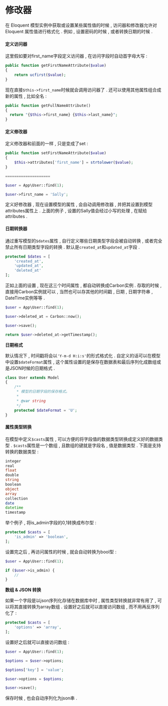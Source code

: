 # 修改器

在 Eloquent 模型实例中获取或设置某些属性值的时候 , 访问器和修改器允许对 Eloquent 属性值进行格式化 . 例如 , 设置密码的时候 , 或者转换日期的时候 .

#### 定义访问器

这里假如要对first\_name字段定义访问器 , 在访问字段时自动首字母大写 :

```php
public function getFirstNameAttribute($value)
{
    return ucfirst($value);
}
```

现在直接`$this->first_name`时候就会调用访问器了 . 还可以使用其他属性组合成新的属性 , 比如全名 :

```php
public function getFullNameAttribute()
{
  return "{$this->first_name} {$this->last_name}";
}
```

#### 定义修改器

定义修改器和前面的一样 , 只是变成了set :

```php
public function setFirstNameAttribute($value)
{
    $this->attributes['first_name'] = strtolower($value);
}

====================

$user = App\User::find(1);

$user->first_name = 'Sally';
```

定义好修改器 , 现在设置模型的属性 , 会自动调用修改器 , 并把其设置到模型attributes属性上 . 上面的例子 , 设置的Sally值会经过小写的处理 , 在赋给attributes .

#### 日期转换器

通过重写模型的`$dates`属性 , 自行定义哪些日期类型字段会被自动转换 , 或者完全禁止所有日期类型字段的转换 . 默认是`created_at`和`updated_at`字段 .

```php
protected $dates = [
    'created_at',
    'updated_at',
    'deleted_at'
];
```

正如上面的设置 , 现在这三个时间属性 , 都自动转换成Carbon实例 . 存取的时候 , 直接用Carbon实例就可以 , 当然也可以存其他的时间戳 , 日期 , 日期字符串 , DateTime实例等等 .

```php
$user = App\User::find(1);

$user->deleted_at = Carbon::now();

$user->save();

return $user->deleted_at->getTimestamp();
```

**日期格式**

默认情况下 , 时间戳将会以`'Y-m-d H:i:s'`的形式格式化 . 自定义的话可以在模型中设置`$dateFormat`属性 , 这个属性设置的是保存在数据表和最后序列化成数组或是JSON时候的日期格式 .

```php
class User extends Model
{
    /**
     * 模型的日期字段的保存格式。
     *
     * @var string
     */
    protected $dateFormat = 'U';
}
```

#### 属性类型转换

在模型中定义`$casts`属性 , 可以方便的将字段值的数据类型转换成定义好的数据类型 . `$casts`属性是一个数组 , 且数组的键就是字段名 , 值是数据类型 . 下面是支持转换的数据类型 :

```php
integer
real
float
double
string
boolean
object
array
collection
date
datetime
timestamp
```

举个例子 , 将is\_admin字段的0,1转换成布尔型 :

```php
protected $casts = [
    'is_admin' => 'boolean',
];
```

设置完之后 , 再访问属性的时候 , 就会自动转换为bool型 :

```php
$user = App\User::find(1);

if ($user->is_admin) {
    //
}
```

**数组 & JSON 转换**

如果一个字段是以json序列化存储在数据库中时 , 属性类型转换就非常有用了 , 可以将其直接转换为array数组 . 设置好之后就可以直接访问数组 , 而不用再反序列化了 : 

```php
protected $casts = [
    'options' => 'array',
];
```

设置好之后就可以直接访问数组 : 

```php
$user = App\User::find(1);

$options = $user->options;

$options['key'] = 'value';

$user->options = $options;

$user->save();
```

保存时候 , 也会自动序列化为json串 . 

